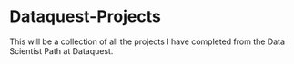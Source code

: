 # Dataquest-Projects
This will be a collection of all the projects I have completed from the Data Scientist Path at Dataquest. 
